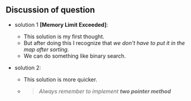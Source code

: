 ## Discussion of question

- solution 1 **[Memory Limit Exceeded]**:
    - This solution is my first thought.
    - But after doing this I recognize that _we don't have to put it in the map after sorting._
    - We can do something like binary search.

- solution 2:
    - This solution is more quicker.
    - > _Always remember to implement **two pointer method**_